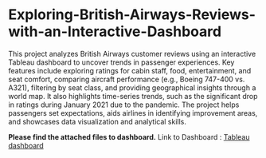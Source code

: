 # Exploring-British-Airways-Reviews-with-an-Interactive-Dashboard
This project analyzes British Airways customer reviews using an interactive Tableau dashboard to uncover trends in passenger experiences.
Key features include exploring ratings for cabin staff, food, entertainment, and seat comfort, comparing aircraft performance (e.g., Boeing 747-400 vs. A321), filtering by seat class, and providing geographical insights through a world map. It also highlights time-series trends, such as the significant drop in ratings during January 2021 due to the pandemic. The project helps passengers set expectations, aids airlines in identifying improvement areas, and showcases data visualization and analytical skills.

**Please find the attached files to dashboard.**
Link to Dashboard : [Tableau dashboard](https://public.tableau.com/shared/DG6JB5PW5?:display_count=n&:origin=viz_share_link)
